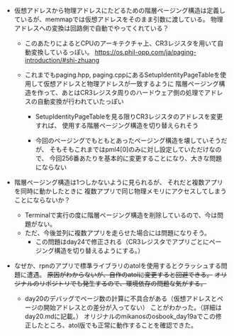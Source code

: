 - 仮想アドレスから物理アドレスにたどるための階層ページング構造は定義しているが、memmapでは仮想アドレスをそのまま引数に渡している。
物理アドレスへの変換は回路側で自動でやってくれている？

    - このあたりによるとCPUのアーキテクチャ上、CR3レジスタを用いて自動変換しているっぽい。
    https://os.phil-opp.com/ja/paging-introduction/#shi-zhuang

    - これまでもpaging.hpp, paging.cppにあるSetupIdentityPageTableを使用して仮想アドレスと物理アドレスが一致するように
    階層ページング構造を作って、あとはCR3レジスタ周りのハードウェア側の処理でアドレスの自動変換が行われていたっぽい

        - SetupIdentityPageTableを見る限りCR3レジスタのアドレスを変更すれば、
        使用する階層ページング構造を切り替えられそう

        - 今回のページングでもともとあったページング構造を壊していそうだが、
        そもそもこれまではpml4[0]のみに対し設定していただけなので、
        今回256番あたりを基本的に変更することになり、大きな問題にならない

- 階層ページング構造は1つしかないように見られるが、
それだと複数アプリを同時に動かしたときに
複数アプリで同じ物理メモリにアクセスしてしまうことにならないか？

    - Terminalで実行の度に階層ページング構造を削除しているので、今は問題がない。
    - ただ、今後並列に複数アプリを走らせた場合には問題になりそう。
        - この問題はday24で修正される（CR3レジスタでアプリごとにページング構造を切り替えるようにする。）

- なぜか、rpnのアプリで標準ライブラリのatolを使用するとクラッシュする問題に遭遇。
~~原因がわからないが、自作のatolに変更すると回避できる。~~
~~オリジナルのリポジトリでも発生するので、環境依存の問題な気がする。~~

    - day20のデバッグでページ数の計算に不具合がある（仮想アドレスとページの開始アドレスとの差分が入ってない）
    ことがわかった。（詳細はday20.mdに記載。）
    オリジナルのmikanosのosbook_day19aでこの修正したところ、atol版でも正常に動作することを確認できた。

